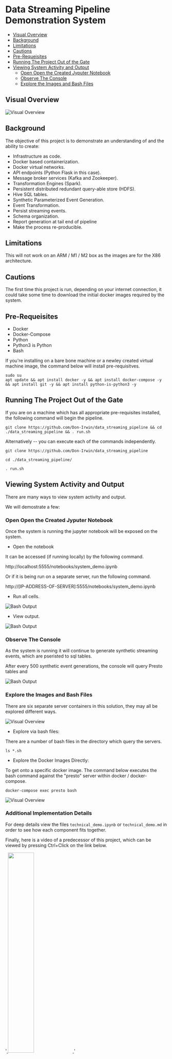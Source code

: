 
# Data Streaming Pipeline Demonstration System

<!-- TOC tocDepth:2..3 chapterDepth:2..6 -->
  - [Visual Overview](#visual-overview)
  - [Background](#background)
  - [Limitations](#limitations)
  - [Cautions](#cautions)
  - [Pre-Requeisites](#pre-requeisites)
  - [Running The Project Out of the Gate](#running-the-project-out-of-the-gate)
  - [Viewing System Activity and Output](#viewing-system-activity-and-output)
    - [Open Open the Created Jyputer Notebook](#open-open-the-created-jyputer-notebook)
    - [Observe The Console](#observe-the-console)
    - [Explore the Images and Bash Files](#explore-the-images-and-bash-files)

<!-- /TOC -->


## Visual Overview

![Visual Overview](artifacts/images/streaming_visualization.jpg)

## Background

The objective of this project is to demonstrate an understanding of and the ability to create:

* Infrastructure as code.
* Docker based containerization.
* Docker virtual networks.
* API endpoints (Python Flask in this case).
* Message broker services (Kafka and Zookeeper).
* Transformation Engines (Spark).
* Persistent distributed redundant query-able store (HDFS).
* Hive SQL tables.
* Synthetic Parameterized Event Generation.
* Event Transformation.
* Persist streaming events.
* Schema organization.
* Report generation at tail end of pipeline
* Make the process re-producible.


## Limitations

This will not work on an ARM / M1 / M2 box as the images are for the X86 architecture.

## Cautions

The first time this project is run, depending on your internet connection, it could take some time to download the initial docker images required by the system.

## Pre-Requeisites

* Docker
* Docker-Compose
* Python
* Python3 is Python
* Bash

If you're installing on a bare bone machine or a newley created virtual machine image, the command below will install pre-requisitves.

```
sudo su
apt update && apt install docker -y && apt install docker-compose -y && apt install git -y && apt install python-is-python3 -y
```

## Running The Project Out of the Gate

If you are on a machine which has all appropriate pre-requisites installed, the following command will begin the pipeline.

```
git clone https://github.com/Don-Irwin/data_streaming_pipeline && cd ./data_streaming_pipeline && . run.sh
```

Alternatively -- you can execute each of the commands independently.

```
git clone https://github.com/Don-Irwin/data_streaming_pipeline 

```

```
cd ./data_streaming_pipeline/
```

```
. run.sh
```

## Viewing System Activity and Output

There are many ways to view system activity and output.  

We will demostrate a few:

### Open Open the Created Jyputer Notebook

Once the system is running the jupyter notebook will be exposed on the system.

* Open the notebook

It can be accessed (if running locally) by the following command.

http://localhost:5555/notebooks/system_demo.ipynb

Or if it is being run on a separate server, run the following command.

http://[IP-ADDRESS-OF-SERVER]:5555/notebooks/system_demo.ipynb

* Run all cells.

![Bash Output](artifacts/images/run_all.png)

* View output.

![Bash Output](artifacts/images/view_output.png)

### Observe The Console

As the system is running it will continue to generate synthetic streaming events, which are pseristed to sql tables.

After every 500 synthetic event generations, the console will query Presto tables and 

![Bash Output](artifacts/images/example_of_bash_output.png)

### Explore the Images and Bash Files



There are six separate server containers in this solution, they may all be explored different ways.

![Visual Overview](artifacts/images/docker_network.png)

* Explore via bash files:

There are a number of bash files in the directory which query the servers.

```
ls *.sh
```

* Explore the Docker Images Directly:

To get onto a specific docker image.  The command below executes the bash command against the "presto" server within docker / docker-compose.

```
docker-compose exec presto bash
```

![Visual Overview](artifacts/images/bash_to_server.png)

### Additional Implementation Details

For deep details view the files `technical_demo.ipynb` or `technical_demo.md` in order to see how each component fits together.

Finally, here is a video of a predecessor of this project, which can be viewed by pressing Ctrl+Click on the link below.

'<a href="https://www.youtube.com/watch?v=TpS3rIrctBo" target="https://youtu.be/Mgce9pA9ASc"> <img src="https://tuneman7.github.io/video.png" border=0, width="40%">    </a>'

